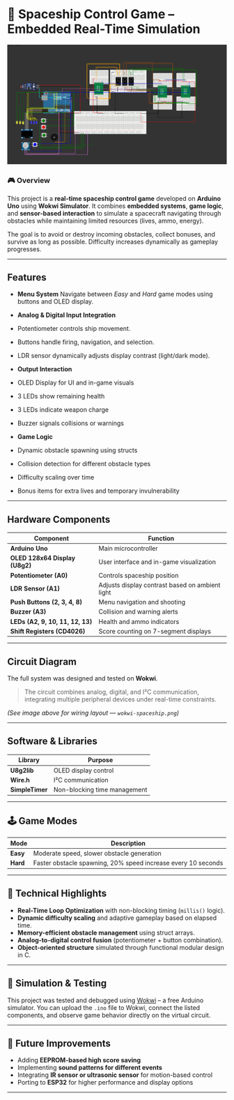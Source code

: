 
# 🚀 Spaceship Control Game – Embedded Real-Time Simulation

<img src="wokwi-spaceship.png" alt="Spaceship Game Circuit" width="700"/>

### 🎮 Overview

This project is a **real-time spaceship control game** developed on **Arduino Uno** using **Wokwi Simulator**.
It combines **embedded systems**, **game logic**, and **sensor-based interaction** to simulate a spacecraft navigating through obstacles while maintaining limited resources (lives, ammo, energy).

The goal is to avoid or destroy incoming obstacles, collect bonuses, and survive as long as possible.
Difficulty increases dynamically as gameplay progresses.

---

##  Features

*  **Menu System**
  Navigate between *Easy* and *Hard* game modes using buttons and OLED display.

*  **Analog & Digital Input Integration**

  * Potentiometer controls ship movement.
  * Buttons handle firing, navigation, and selection.
  * LDR sensor dynamically adjusts display contrast (light/dark mode).

*  **Output Interaction**

  * OLED Display for UI and in-game visuals
  * 3 LEDs show remaining health
  * 3 LEDs indicate weapon charge
  * Buzzer signals collisions or warnings

*  **Game Logic**

  * Dynamic obstacle spawning using structs
  * Collision detection for different obstacle types
  * Difficulty scaling over time
  * Bonus items for extra lives and temporary invulnerability

---

##  Hardware Components

| Component                        | Function                                        |
| -------------------------------- | ----------------------------------------------- |
| **Arduino Uno**                  | Main microcontroller                            |
| **OLED 128x64 Display (U8g2)**   | User interface and in-game visualization        |
| **Potentiometer (A0)**           | Controls spaceship position                     |
| **LDR Sensor (A1)**              | Adjusts display contrast based on ambient light |
| **Push Buttons (2, 3, 4, 8)**    | Menu navigation and shooting                    |
| **Buzzer (A3)**                  | Collision and warning alerts                    |
| **LEDs (A2, 9, 10, 11, 12, 13)** | Health and ammo indicators                      |
| **Shift Registers (CD4026)**     | Score counting on 7-segment displays            |

---

##  Circuit Diagram

The full system was designed and tested on **Wokwi**.

> The circuit combines analog, digital, and I²C communication, integrating multiple peripheral devices under real-time constraints.

*(See image above for wiring layout — `wokwi-spaceship.png`)*

---

##  Software & Libraries

| Library         | Purpose                      |
| --------------- | ---------------------------- |
| **U8g2lib**     | OLED display control         |
| **Wire.h**      | I²C communication            |
| **SimpleTimer** | Non-blocking time management |

---

## 🕹️ Game Modes

| Mode     | Description                                                   |
| -------- | ------------------------------------------------------------- |
| **Easy** | Moderate speed, slower obstacle generation                    |
| **Hard** | Faster obstacle spawning, 20% speed increase every 10 seconds |

---

## 🧠 Technical Highlights

* **Real-Time Loop Optimization** with non-blocking timing (`millis()` logic).
* **Dynamic difficulty scaling** and adaptive gameplay based on elapsed time.
* **Memory-efficient obstacle management** using struct arrays.
* **Analog-to-digital control fusion** (potentiometer + button combination).
* **Object-oriented structure** simulated through functional modular design in C.

---



## 🧪 Simulation & Testing

This project was tested and debugged using [Wokwi](https://wokwi.com/) – a free Arduino simulator.
You can upload the `.ino` file to Wokwi, connect the listed components, and observe game behavior directly on the virtual circuit.

---

## 🧠 Future Improvements

* Adding **EEPROM-based high score saving**
* Implementing **sound patterns for different events**
* Integrating **IR sensor or ultrasonic sensor** for motion-based control
* Porting to **ESP32** for higher performance and display options

---
